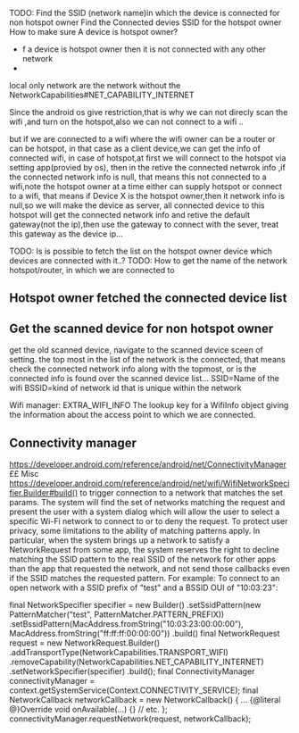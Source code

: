 

TODO:
Find the SSID (network name)in which the device is connected for non hotspot owner
Find the Connected devies SSID for the hotspot owner
How to make sure A device is hotspot owner?
  - f a device is hotspot owner then it is not connected with any other network
  - 


local only network are the network  without the NetworkCapabilities#NET_CAPABILITY_INTERNET










Since the android os give restriction,that is why we can not direcly 
scan the wifi ,and turn on the hotspot,also we can not connect to a wifi ..

but if we are connected to a wifi where the wifi owner can be a router or can be hotspot,
in that case as a client device,we can get the info of connected wifi,
in case of hotspot,at first we will connect to the hotspot via setting app(provied by os),
then in the retive the connected netwrok info ,if the connected network info is null,
that means this not connected to a wifi,note the hotspot owner at a time either can 
supply hotspot or connect to a wifi,
that means if Device X is the hotspot owner,then it network info is null,so we will
make the device as server,
all connected device to this hotspot will get the connected network info and retive 
the default gateway(not the ip),then use the gateway to connect with the sever,
treat this gateway as the device ip...



TODO:
Is is possible to fetch the list on the hotspot owner device which devices 
are connected with it..?
TODO:
How to get the name of the network hotspot/router, in which we are connected to

## Hotspot owner fetched the connected device list


## Get the scanned device for non hotspot owner
get the old scanned device,
navigate to the scanned device sceen of setting.
the top most in the list of the network is the connected,
that means check the  connected network info along with the topmost,
or is the connected info is found over the scanned device list...
SSID=Name of the wifi
BSSID=kind of network id that is unique within the network

Wifi manager:
EXTRA_WIFI_INFO
The lookup key for a WifiInfo object giving the information about the access point to which we are connected.

## Connectivity manager
https://developer.android.com/reference/android/net/ConnectivityManager
££ Misc
https://developer.android.com/reference/android/net/wifi/WifiNetworkSpecifier.Builder#build()
to trigger connection to a network that matches the set params. The system will find the set of networks matching the request and present the user with a system dialog which will allow the user to select a specific Wi-Fi network to connect to or to deny the request. To protect user privacy, some limitations to the ability of matching patterns apply. In particular, when the system brings up a network to satisfy a NetworkRequest from some app, the system reserves the right to decline matching the SSID pattern to the real SSID of the network for other apps than the app that requested the network, and not send those callbacks even if the SSID matches the requested pattern.
For example: To connect to an open network with a SSID prefix of "test" and a BSSID OUI of "10:03:23":

final NetworkSpecifier specifier =
new Builder()
.setSsidPattern(new PatternMatcher("test", PatternMatcher.PATTERN_PREFIX))
.setBssidPattern(MacAddress.fromString("10:03:23:00:00:00"),
MacAddress.fromString("ff:ff:ff:00:00:00"))
.build()
final NetworkRequest request =
new NetworkRequest.Builder()
.addTransportType(NetworkCapabilities.TRANSPORT_WIFI)
.removeCapability(NetworkCapabilities.NET_CAPABILITY_INTERNET)
.setNetworkSpecifier(specifier)
.build();
final ConnectivityManager connectivityManager =
context.getSystemService(Context.CONNECTIVITY_SERVICE);
final NetworkCallback networkCallback = new NetworkCallback() {
...
{@literal @}Override
void onAvailable(...) {}
// etc.
};
connectivityManager.requestNetwork(request, networkCallback);

